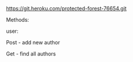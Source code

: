 https://git.heroku.com/protected-forest-76654.git
 
 Methods:
 
 user:
 
 Post - add new author
 
 Get - find all authors
 
